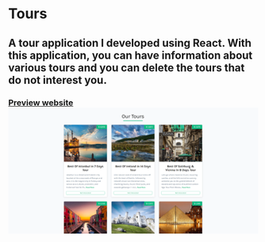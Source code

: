 # Tours 
## A tour application I developed using React. With this application, you can have information about various tours and you can delete the tours that do not interest you. 
### [Preview website](https://milyazkamil.github.io/Tours/) ![](./src/assets/images/readme-image.png)
